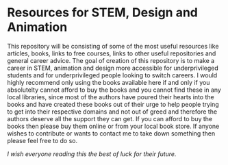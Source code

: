 # **Resources for STEM, Design and Animation**

<p>This repository will be consisting of some of the most useful resources like articles, books, links to free courses, links to other useful repositories and general career advice. The goal of creation of this repository is to make a career in STEM, animation and design more accessible for underprivileged students and for underprivileged people looking to switch careers. I would highly recommend only using the books available here if and only if you absolutelty cannot afford to buy the books and you cannot find these in any local libraries, since most of the authors have poured their hearts into the books and have created these books out of their urge to help people trying to get into their respective domains and not out of greed and therefore the authors deserve all the support they can get. If you can afford to buy the books then please buy them online or from your local book store. If anyone wishes to contribute or wants to contact me to take down something then please feel free to do so.</p>

*<p>I wish everyone reading this the best of luck for their future.</p>*
